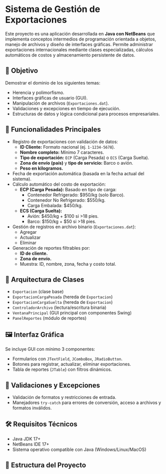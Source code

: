 # Sistema de Gestión de Exportaciones

Este proyecto es una aplicación desarrollada en **Java con NetBeans** que implementa conceptos intermedios de programación orientada a objetos, manejo de archivos y diseño de interfaces gráficas. Permite administrar exportaciones internacionales mediante clases especializadas, cálculos automáticos de costos y almacenamiento persistente de datos.

## 📌 Objetivo

Demostrar el dominio de los siguientes temas:
- Herencia y polimorfismo.
- Interfaces gráficas de usuario (GUI).
- Manipulación de archivos (`Exportaciones.dat`).
- Validaciones y excepciones en tiempo de ejecución.
- Estructuras de datos y lógica condicional para procesos empresariales.

## 🚀 Funcionalidades Principales

- Registro de exportaciones con validación de datos:
  - **ID Cliente:** Formato nacional (ej. `1-1234-5678`).
  - **Nombre completo:** Mínimo 7 caracteres.
  - **Tipo de exportación:** `ECP` (Carga Pesada) o `ECS` (Carga Suelta).
  - **Zona de envío (país)** y **tipo de servicio:** Barco o avión.
  - **Peso en kilogramos.**
- Fecha de exportación automática (basada en la fecha actual del sistema).
- Cálculo automático del costo de exportación:
  - **ECP (Carga Pesada):** Basado en tipo de carga:
    - Contenedor Refrigerado: $950/kg (solo Barco).
    - Contenedor No Refrigerado: $550/kg.
    - Carga Embalada: $450/kg.
  - **ECS (Carga Suelta):**
    - Avión: $450/kg + $100 si >18 pies.
    - Barco: $150/kg + $50 si >18 pies.
- Gestión de registros en archivo binario (`Exportaciones.dat`):
  - Agregar
  - Actualizar
  - Eliminar
- Generación de reportes filtrables por:
  - **ID de cliente.**
  - **Zona de envío.**
  - Muestra: ID, nombre, zona, fecha y costo total.
  
## 🧩 Arquitectura de Clases

- `Exportacion` (clase base)
- `ExportacionCargaPesada` (hereda de `Exportacion`)
- `ExportacionCargaSuelta` (hereda de `Exportacion`)
- `ControladorArchivo` (lectura/escritura binaria)
- `VentanaPrincipal` (GUI principal con componentes Swing)
- `PanelReportes` (módulo de reportes)
  
## 🖼️ Interfaz Gráfica

Se incluye GUI con mínimo 3 componentes:
- Formularios con `JTextField`, `JComboBox`, `JRadioButton`.
- Botones para registrar, actualizar, eliminar exportaciones.
- Tabla de reportes (`JTable`) con filtros dinámicos.

## 🧪 Validaciones y Excepciones

- Validación de formatos y restricciones de entrada.
- Manejadores `try-catch` para errores de conversión, acceso a archivos y formatos inválidos.
  
## 🛠️ Requisitos Técnicos

- Java JDK 17+
- NetBeans IDE 17+
- Sistema operativo compatible con Java (Windows/Linux/MacOS)

## 📂 Estructura del Proyecto
